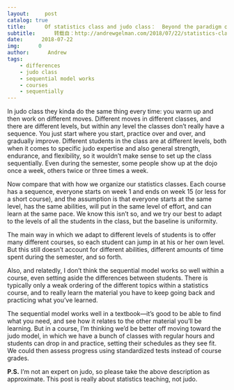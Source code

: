 ```yaml
---
layout:     post
catalog: true
title:      Of statistics class and judo class：  Beyond the paradigm of sequential education
subtitle:      转载自：http://andrewgelman.com/2018/07/22/statistics-class-judo-class-beyond-paradigm-sequential-education/
date:      2018-07-22
img:      0
author:      Andrew
tags:
    - differences
    - judo class
    - sequential model works
    - courses
    - sequentially
---
```





In judo class they kinda do the same thing every time: you warm up and then work on different moves. Different moves in different classes, and there are different levels, but within any level the classes don’t really have a sequence. You just start where you start, practice over and over, and gradually improve. Different students in the class are at different levels, both when it comes to specific judo expertise and also general strength, endurance, and flexibility, so it wouldn’t make sense to set up the class sequentially. Even during the semester, some people show up at the dojo once a week, others twice or three times a week.

Now compare that with how we organize our statistics classes. Each course has a sequence, everyone starts on week 1 and ends on week 15 (or less for a short course), and the assumption is that everyone starts at the same level, has the same abilities, will put in the same level of effort, and can learn at the same pace. We know this isn’t so, and we try our best to adapt to the levels of all the students in the class, but the baseline is uniformity.

The main way in which we adapt to different levels of students is to offer many different courses, so each student can jump in at his or her own level. But this still doesn’t account for different abilities, different amounts of time spent during the semester, and so forth.

Also, and relatedly, I don’t think the sequential model works so well within a course, even setting aside the differences between students. There is typically only a weak ordering of the different topics within a statistics course, and to really learn the material you have to keep going back and practicing what you’ve learned.

The sequential model works well in a textbook—it’s good to be able to find what you need, and see how it relates to the other material you’ll be learning. But in a course, I’m thinking we’d be better off moving toward the judo model, in which we have a bunch of classes with regular hours and students can drop in and practice, setting their schedules as they see fit. We could then assess progress using standardized tests instead of course grades.

**P.S.** I’m not an expert on judo, so please take the above description as approximate. This post is really about statistics teaching, not judo.



